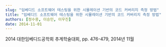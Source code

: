 ```yaml
---
slug: "임베디드 소프트웨어 테스팅을 위한 시뮬레이션 기반의 코드 커버리지 측정 방법"
title: "임베디드 소프트웨어 테스팅을 위한 시뮬레이션 기반의 코드 커버리지 측정 방법"
authors: [정수용, 이승민, 이우진]
date: 2014-11-01
---
```


2014 대한임베디드공학회 추계학술대회, pp. 476-479, 2014년 11월
